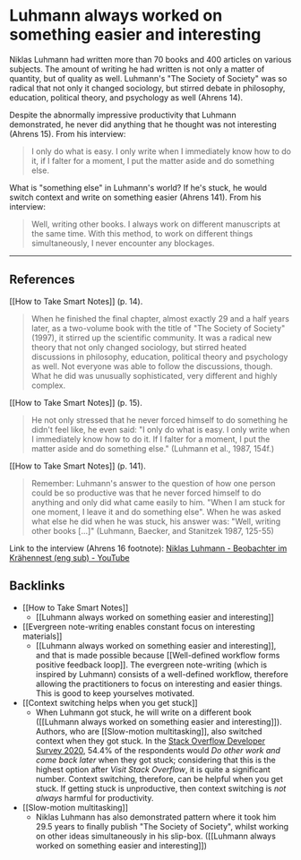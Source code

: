 # Luhmann always worked on something easier and interesting
Niklas Luhmann had written more than 70 books and 400 articles on various subjects. The amount of writing he had written is not only a matter of quantity, but of quality as well. Luhmann's "The Society of Society" was so radical that not only it changed sociology, but stirred debate in philosophy, education, political theory, and psychology as well (Ahrens 14).

Despite the abnormally impressive productivity that Luhmann demonstrated, he never did anything that he thought was not interesting (Ahrens 15). From his interview:
> I only do what is easy. I only write when I immediately know how to do it, if I falter for a moment, I put the matter aside and do something else.

What is "something else" in Luhmann's world? If he's stuck, he would switch context and write on something easier (Ahrens 141). From his interview:
> Well, writing other books. I always work on different manuscripts at the same time. With this method, to work on different things simultaneously, I never encounter any blockages.

---
## References
[[How to Take Smart Notes]] (p. 14).
> When he finished the final chapter, almost exactly 29 and a half years later, as a two-volume book with the title of "The Society of Society" (1997), it stirred up the scientific community. It was a radical new theory that not only changed sociology, but stirred heated discussions in philosophy, education, political theory and psychology as well. Not everyone was able to follow the discussions, though. What he did was unusually sophisticated, very different and highly complex.

[[How to Take Smart Notes]] (p. 15).
> He not only stressed that he never forced himself to do something he didn't feel like, he even said: "I only do what is easy. I only write when I immediately know how to do it. If I falter for a moment, I put the matter aside and do something else." (Luhmann et al., 1987, 154f.)

[[How to Take Smart Notes]] (p. 141).
> Remember: Luhmann's answer to the question of how one person could be so productive was that he never forced himself to do anything and only did what came easily to him. "When I am stuck for one moment, I leave it and do something else". When he was asked what else he did when he was stuck, his answer was: "Well, writing other books [...]" (Luhmann, Baecker, and Stanitzek 1987, 125-55)

Link to the interview (Ahrens 16 footnote): [Niklas Luhmann - Beobachter im Krähennest (eng sub) - YouTube](https://www.youtube.com/watch?v=qRSCKSPMuDc&feature=youtu.be)

## Backlinks
* [[How to Take Smart Notes]]
	* [[Luhmann always worked on something easier and interesting]]
* [[Evergreen note-writing enables constant focus on interesting materials]]
	* [[Luhmann always worked on something easier and interesting]], and that is made possible because [[Well-defined workflow forms positive feedback loop]]. The evergreen note-writing (which is inspired by Luhmann) consists of a well-defined workflow, therefore allowing the practitioners to focus on interesting and easier things. This is good to keep yourselves motivated.
* [[Context switching helps when you get stuck]]
	* When Luhmann got stuck, he will write on a different book ([[Luhmann always worked on something easier and interesting]]). Authors, who are [[Slow-motion multitasking]], also switched context when they got stuck. In the [Stack Overflow Developer Survey 2020](https://insights.stackoverflow.com/survey/2020#technology-what-do-you-do-when-you-get-stuck), 54.4% of the respondents would *Do other work and come back later* when they got stuck; considering that this is the highest option after *Visit Stack Overflow*, it is quite a significant number. Context switching, therefore, can be helpful when you get stuck. If getting stuck is unproductive, then context switching is *not always* harmful for productivity.
* [[Slow-motion multitasking]]
	* Niklas Luhmann has also demonstrated pattern where it took him 29.5 years to finally publish "The Society of Society", whilst working on other ideas simultaneously in his slip-box. ([[Luhmann always worked on something easier and interesting]])

<!-- #evergreen #thinking #writing -->

<!-- {BearID:A3D65A48-CFFB-48E6-8755-4987756694E4-464-0000320B40F7D27C} -->
